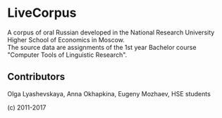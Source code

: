 # LiveCorpus
A corpus of oral Russian developed in the National Research University Higher School of Economics in Moscow.  
The source data are assignments of the 1st year Bachelor course "Computer Tools of Linguistic Research".  

## Contributors
Olga Lyashevskaya, Anna Okhapkina, Eugeny Mozhaev, HSE students   

(c) 2011-2017
